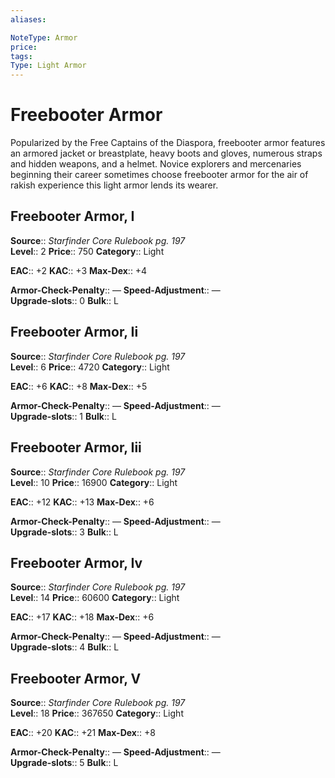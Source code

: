 ```yaml
---
aliases: 

NoteType: Armor
price: 
tags: 
Type: Light Armor
---
```


# Freebooter Armor

Popularized by the Free Captains of the Diaspora, freebooter armor features an armored jacket or breastplate, heavy boots and gloves, numerous straps and hidden weapons, and a helmet. Novice explorers and mercenaries beginning their career sometimes choose freebooter armor for the air of rakish experience this light armor lends its wearer.  

## Freebooter Armor, I

**Source**:: _Starfinder Core Rulebook pg. 197_  
**Level**:: 2
**Price**:: 750 
**Category**:: Light  

**EAC**:: +2 
**KAC**:: +3 
**Max-Dex**:: +4  

**Armor-Check-Penalty**:: — 
**Speed-Adjustment**:: —  
**Upgrade-slots**:: 0 
**Bulk**:: L

## Freebooter Armor, Ii

**Source**:: _Starfinder Core Rulebook pg. 197_  
**Level**:: 6
**Price**:: 4720 
**Category**:: Light  

**EAC**:: +6 
**KAC**:: +8 
**Max-Dex**:: +5  

**Armor-Check-Penalty**:: — 
**Speed-Adjustment**:: —  
**Upgrade-slots**:: 1 
**Bulk**:: L

## Freebooter Armor, Iii

**Source**:: _Starfinder Core Rulebook pg. 197_  
**Level**:: 10
**Price**:: 16900 
**Category**:: Light  

**EAC**:: +12 
**KAC**:: +13 
**Max-Dex**:: +6  

**Armor-Check-Penalty**:: — 
**Speed-Adjustment**:: —  
**Upgrade-slots**:: 3 
**Bulk**:: L

## Freebooter Armor, Iv

**Source**:: _Starfinder Core Rulebook pg. 197_  
**Level**:: 14
**Price**:: 60600 
**Category**:: Light  

**EAC**:: +17 
**KAC**:: +18 
**Max-Dex**:: +6  

**Armor-Check-Penalty**:: — 
**Speed-Adjustment**:: —  
**Upgrade-slots**:: 4 
**Bulk**:: L

## Freebooter Armor, V

**Source**:: _Starfinder Core Rulebook pg. 197_  
**Level**:: 18
**Price**:: 367650 
**Category**:: Light  

**EAC**:: +20 
**KAC**:: +21 
**Max-Dex**:: +8  

**Armor-Check-Penalty**:: — 
**Speed-Adjustment**:: —  
**Upgrade-slots**:: 5 
**Bulk**:: L
